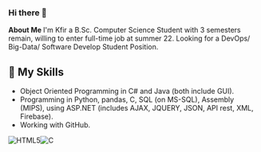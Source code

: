 ### Hi there 👋
<b> About Me </b>
I'm Kfir a B.Sc. Computer Science Student with 3 semesters remain, willing to enter full-time job at summer 22. Looking for a DevOps/ Big-Data/ Software Develop Student Position.

## :wrench: My Skills
- Object Oriented Programming in C# and Java (both include GUI).
- Programming in Python, pandas, C, SQL (on MS-SQL), Assembly (MIPS), using ASP.NET (includes AJAX, JQUERY, JSON, API rest, XML, Firebase).
- Working with GitHub. 

![HTML5](https://img.icons8.com/color/30/html-5.png)![C](https://img.icons8.com/ios/50/000000/c.png)

<!--
**Kfir-G/Kfir-G** is a ✨ _special_ ✨ repository because its `README.md` (this file) appears on your GitHub profile.

Here are some ideas to get you started:

- 🔭 I’m currently working on ...
- 🌱 I’m currently learning ...
- 👯 I’m looking to collaborate on ...
- 🤔 I’m looking for help with ...
- 💬 Ask me about ...
- 📫 How to reach me: ...
- 😄 Pronouns: ...
- ⚡ Fun fact: ...
-->
